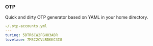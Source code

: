 ### OTP

Quick and dirty OTP generator based on YAML in your home directory.

```yaml
~/.otp-accounts.yml 
---
turing: 5DTR6CW2FGHO3ABR
lovelace: 7MSC2CVLRDKKC3IG

```
